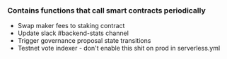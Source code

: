### Contains functions that call smart contracts periodically

- Swap maker fees to staking contract
- Update slack #backend-stats channel
- Trigger governance proposal state transitions
- Testnet vote indexer - don't enable this shit on prod in serverless.yml
